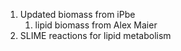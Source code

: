 1. Updated biomass from iPbe
	1. lipid biomass from Alex Maier
2. SLIME reactions for lipid metabolism
